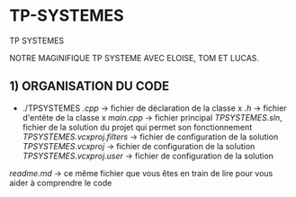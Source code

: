 # TP-SYSTEMES
TP SYSTEMES

NOTRE MAGINIFIQUE TP SYSTEME AVEC ELOISE, TOM ET LUCAS.

## 1) ORGANISATION DU CODE

* ./TPSYSTEMES
    *.cpp* -> fichier de déclaration de la classe x
    *.h* -> fichier d'entête de la classe x
    *main.cpp* -> fichier principal
    *TPSYSTEMES.sln*, fichier de la solution du projet qui  permet son fonctionnement
    *TPSYSTEMES.vcxproj.filters* -> fichier de configuration de la solution
    *TPSYSTEMES.vcxproj* -> fichier de configuration de la solution
    *TPSYSTEMES.vcxproj.user* -> fichier de configuration de la solution

*readme.md* -> ce même fichier que vous êtes en train de lire pour vous aider à comprendre le code 
